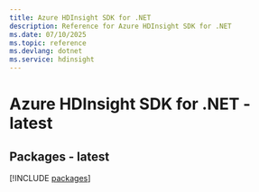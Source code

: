 ```yaml
---
title: Azure HDInsight SDK for .NET
description: Reference for Azure HDInsight SDK for .NET
ms.date: 07/10/2025
ms.topic: reference
ms.devlang: dotnet
ms.service: hdinsight
---
```

# Azure HDInsight SDK for .NET - latest
## Packages - latest
[!INCLUDE [packages](hdinsight-index.md)]
